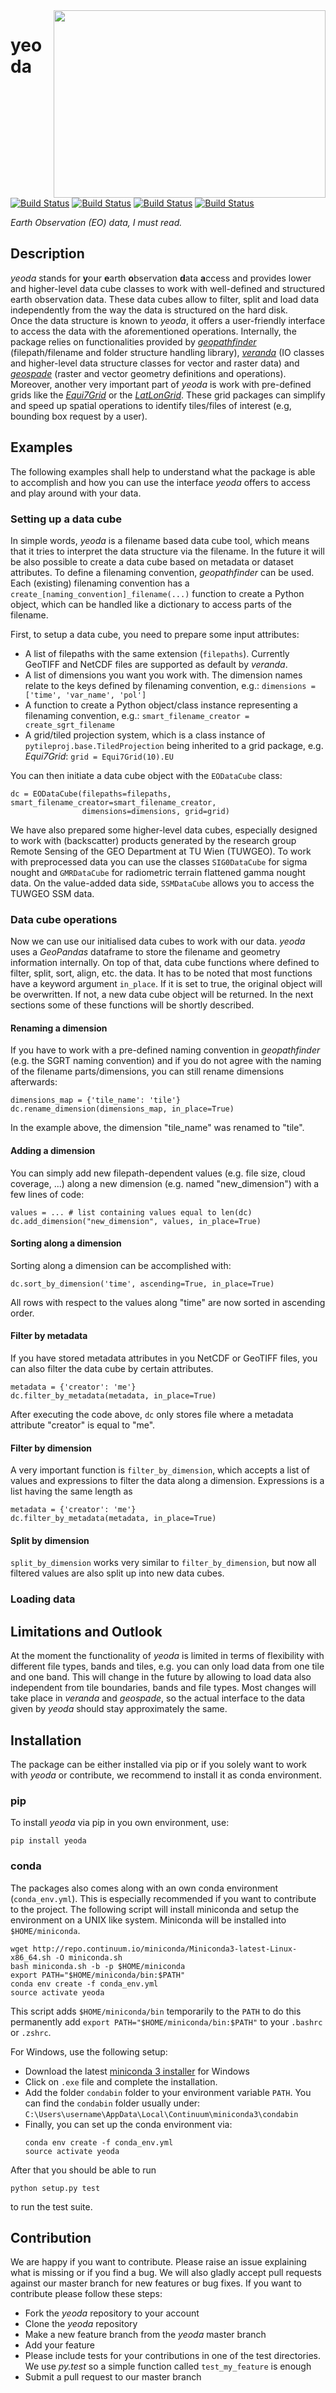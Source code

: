 <img align="right" src="./docs/imgs/yeoda_logo.png" height="300" width="435">

# yeoda
[![Build Status](https://travis-ci.org/TUW-GEO/yeoda.svg?branch=master)](https://travis-ci.org/TUW-GEO/yeoda)
[![Build Status](https://coveralls.io/repos/TUW-GEO/yeoda/yeoda.png?branch=master)](https://coveralls.io/r/TUW-GEO/yeoda?branch=master)
[![Build Status](https://badge.fury.io/py/yeoda.svg)](https://badge.fury.io/py/yeoda)
[![Build Status](https://readthedocs.org/projects/yeoda/badge/?version=latest)](https://yeoda.readthedocs.io/en/latest/?badge=latest)


*Earth Observation (EO) data, I must read.*

## Description

*yeoda* stands for **y**our **e**arth **o**bservation **d**ata **a**ccess and provides lower and higher-level data cube 
classes to work with well-defined and structured earth observation data. These data cubes allow to filter, split and load data independently from the way the data is structured on the hard disk.  
Once the data structure is known to *yeoda*, it offers a user-friendly interface to access the data with the aforementioned operations.
Internally, the package relies on functionalities provided by [*geopathfinder*](https://github.com/TUW-GEO/geopathfinder) 
(filepath/filename and folder structure handling library), [*veranda*](https://github.com/TUW-GEO/veranda) (IO classes and higher-level data structure classes for vector and raster data)
and [*geospade*](https://github.com/TUW-GEO/geospade) (raster and vector geometry definitions and operations).
Moreover, another very important part of *yeoda* is work with pre-defined grids like the [*Equi7Grid*](https://github.com/TUW-GEO/Equi7Grid) or the [*LatLonGrid*](https://github.com/TUW-GEO/latlongrid).
These grid packages can simplify and speed up spatial operations to identify tiles/files of interest (e.g, bounding box request by a user).

## Examples
The following examples shall help to understand what the package is able to accomplish 
 and how you can use the interface *yeoda* offers to access and play around with your data.
### Setting up a data cube
In simple words, *yeoda* is a filename based data cube tool, which means that it tries to interpret the data structure via the filename.
In the future it will be also possible to create a data cube based on metadata or dataset attributes. To define a filenaming convention, 
*geopathfinder* can be used. Each (existing) filenaming convention has a ``create_[naming_convention]_filename(...)`` function to create a Python object, 
which can be handled like a dictionary to access parts of the filename. 

First, to setup a data cube, you need to prepare some input attributes:
  * A list of filepaths with the same extension (``filepaths``). Currently GeoTIFF and NetCDF files are supported as default by *veranda*.
  * A list of dimensions you want you work with. The dimension names relate to the keys defined by filenaming convention, e.g.:
    ``dimensions = ['time', 'var_name', 'pol']``
  * A function to create a Python object/class instance representing a filenaming convention, e.g.:
    ``smart_filename_creator = create_sgrt_filename``
  * A grid/tiled projection system, which is a class instance of ``pytileproj.base.TiledProjection`` being inherited to a grid package, e.g. *Equi7Grid*:
    ``grid = Equi7Grid(10).EU``
    
You can then initiate a data cube object with the ``EODataCube`` class:
```
dc = EODataCube(filepaths=filepaths, smart_filename_creator=smart_filename_creator,
                dimensions=dimensions, grid=grid)
```
We have also prepared some higher-level data cubes, especially designed to work with (backscatter) products generated by the research group Remote Sensing of the GEO Department at TU Wien (TUWGEO).
To work with preprocessed data you can use the classes ``SIG0DataCube`` for sigma nought and ``GMRDataCube`` for radiometric terrain flattened gamma nought data.
On the value-added data side, ``SSMDataCube`` allows you to access the TUWGEO SSM data.
### Data cube operations
Now we can use our initialised data cubes to work with our data.
*yeoda* uses a *GeoPandas* dataframe to store the filename and geometry information internally.
On top of that, data cube functions where defined to filter, split, sort, align, etc. the data. 
It has to be noted that most functions have a keyword argument ``in_place``. 
If it is set to true, the original object will be overwritten. 
If not, a new data cube object will be returned.
In the next sections some of these functions will be shortly described.
#### Renaming a dimension
If you have to work with a pre-defined naming convention in *geopathfinder* (e.g. the SGRT naming convention) 
and if you do not agree with the naming of the filename parts/dimensions, you can still rename dimensions afterwards:
```
dimensions_map = {'tile_name': 'tile'}
dc.rename_dimension(dimensions_map, in_place=True)
```
In the example above, the dimension "tile_name" was renamed to "tile".
#### Adding a dimension
You can simply add new filepath-dependent values (e.g. file size, cloud coverage, ...) along a new dimension (e.g. named "new_dimension")
with a few lines of code:
```
values = ... # list containing values equal to len(dc)
dc.add_dimension("new_dimension", values, in_place=True)
``` 
#### Sorting along a dimension
Sorting along a dimension can be accomplished with:
```
dc.sort_by_dimension('time', ascending=True, in_place=True)
``` 
All rows with respect to the values along "time" are now sorted in ascending order.
#### Filter by metadata
If you have stored metadata attributes in you NetCDF or GeoTIFF files, you can also filter the data cube by certain attributes.
```
metadata = {'creator': 'me'}
dc.filter_by_metadata(metadata, in_place=True)
``` 
After executing the code above, ``dc`` only stores file where a metadata attribute "creator" is equal to "me".
#### Filter by dimension
A very important function is ``filter_by_dimension``, which accepts a list of values and expressions to filter the data along a dimension.
Expressions is a list having the same length as 
```
metadata = {'creator': 'me'}
dc.filter_by_metadata(metadata, in_place=True)
``` 
#### Split by dimension
``split_by_dimension`` works very similar to ``filter_by_dimension``, but now all filtered values are also split up into new data cubes.
### Loading data
## Limitations and Outlook
At the moment the functionality of *yeoda* is limited in terms of flexibility with different file types, bands and 
tiles, e.g. you can only load data from one tile and one band. This will change in the future by allowing to load data also independent from tile boundaries, bands and file types.
Most changes will take place in *veranda* and *geospade*, so the actual interface to the data given by *yeoda* should stay approximately the same.
## Installation
The package can be either installed via pip or if you solely want to work with *yeoda* or contribute, we recommend to 
install it as conda environment.
### pip
To install *yeoda* via pip in you own environment, use:
```
pip install yeoda
```
### conda
The packages also comes along with an own conda environment (``conda_env.yml``). 
This is especially recommended if you want to contribute to the project.
The following script will install miniconda and setup the environment on a UNIX
like system. Miniconda will be installed into ``$HOME/miniconda``.
```
wget http://repo.continuum.io/miniconda/Miniconda3-latest-Linux-x86_64.sh -O miniconda.sh
bash miniconda.sh -b -p $HOME/miniconda
export PATH="$HOME/miniconda/bin:$PATH"
conda env create -f conda_env.yml
source activate yeoda
```
This script adds ``$HOME/miniconda/bin`` temporarily to the ``PATH`` to do this
permanently add ``export PATH="$HOME/miniconda/bin:$PATH"`` to your ``.bashrc``
or ``.zshrc``.

For Windows, use the following setup:
  * Download the latest [miniconda 3 installer](https://docs.conda.io/en/latest/miniconda.html) for Windows
  * Click on ``.exe`` file and complete the installation.
  * Add the folder ``condabin`` folder to your environment variable ``PATH``. 
    You can find the ``condabin`` folder usually under: ``C:\Users\username\AppData\Local\Continuum\miniconda3\condabin``
  * Finally, you can set up the conda environment via:
    ```
    conda env create -f conda_env.yml
    source activate yeoda
    ```
    
After that you should be able to run 
```
python setup.py test
```
to run the test suite.

## Contribution
We are happy if you want to contribute. Please raise an issue explaining what
is missing or if you find a bug. We will also gladly accept pull requests
against our master branch for new features or bug fixes.
If you want to contribute please follow these steps:

  * Fork the *yeoda* repository to your account
  * Clone the *yeoda* repository
  * Make a new feature branch from the *yeoda* master branch
  * Add your feature
  * Please include tests for your contributions in one of the test directories.
    We use *py.test* so a simple function called ``test_my_feature`` is enough
  * Submit a pull request to our master branch
